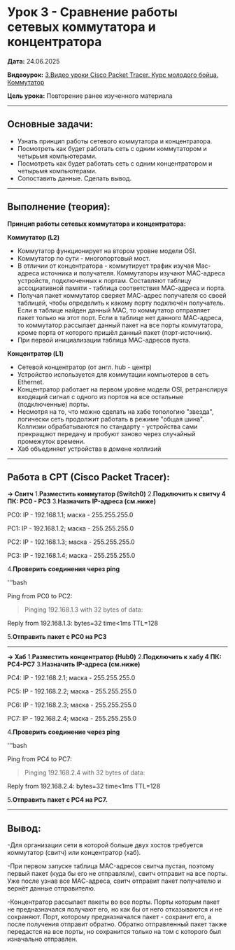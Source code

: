 # Урок 3 - Сравнение работы сетевых коммутатора и концентратора

**Дата:** 24.06.2025

**Видеоурок:** [3.Видео уроки Cisco Packet Tracer. Курс молодого бойца. Коммутатор](https://vkvideo.ru/playlist/-32477510_12/video-32477510_456239183)

**Цель урока:** Повторение ранее изученного материала

---

## Основные задачи:
- Узнать принцип работы сетевого коммутатора и концентратора.
- Посмотреть как будет работать сеть с одним коммутатором и четырьмя компьютерами.
- Посмотреть как будет работать сеть с одним концентратором и четырьмя компьютерами.
- Сопоставить данные. Сделать вывод.

---

## Выполнение (теория):

**Принцип работы сетевых коммутатора и концентратора:**

**Коммутатор (L2)**
- Коммутатор функционирует на втором уровне модели OSI. 
- Коммутатор по сути - многопортовый мост.
- В отличии от концентратора - коммутирует трафик изучая Mac-адреса источника и получателя. 
Коммутаторы изучают МАС-адреса устройств, подключенных к портам. Составляют таблицу ассоциативной памяти - таблица соответствия МАС-адреса и порта.
- Получая пакет коммутатор сверяет МАС-адрес получателя со своей таблицей, чтобы определить к какому порту подключён получатель. Если в таблице найден данный МАС, то коммутатор отправляет пакет только на этот порт. Если в таблице нет данного МАС-адреса, то коммутатор рассылает данный пакет на все порты коммутатора, кроме порта от которого пришёл данный пакет (порт-источник). 
- При первой инициализации таблица МАС-адресов пуста.

**Концентратор (L1)**
- Сетевой концентратор (от англ. hub - центр)
- Устройство используется для коммутации компьютеров в сеть Ethernet.
- Концентратор работает на первом уровне модели OSI, ретранслируя входящий сигнал с одного из портов на все остальные (подключенные) порты. 
- Несмотря на то, что можно сделать на хабе топологию "звезда", логически сеть продолжит работать в режиме "общая шина".
Коллизии обрабатываются по стандарту - устройства сами прекращают передачу и пробуют заново через случайный промежуток времени. 
- Хаб объединяет устройства в домене коллизий

---

## Работа в CPT (Cisco Packet Tracer):

**-> Свитч**
1.**Разместить коммутатор (Switch0)**
2.**Подключить к свитчу 4 ПК: PC0 - PC3**
3.**Назначить IP-адреса (см.ниже)**

PC0: IP - 192.168.1.1; маска - 255.255.255.0

PC1: IP - 192.168.1.2; маска - 255.255.255.0

PC2: IP - 192.168.1.3; маска - 255.255.255.0

PC3: IP - 192.168.1.4; маска - 255.255.255.0

4.**Проверить соединения через ping**

'''bash

Ping from PC0 to PC2:

> Pinging 192.168.1.3 with 32 bytes of data:

Reply from 192.168.1.3: bytes=32 time<1ms TTL=128

5.**Отправить пакет с PC0 на PC3**

---

**-> Хаб**
1.**Разместить концентратор (Hub0)**
2.**Подключить к хабу 4 ПК: PC4-PC7**
3.**Назначить IP-адреса (см.ниже)**

PC4: IP - 192.168.2.1; маска - 255.255.255.0

PC5: IP - 192.168.2.2; маска - 255.255.255.0

PC6: IP - 192.168.2.3; маска - 255.255.255.0

PC7: IP - 192.168.2.4; маска - 255.255.255.0


4.**Проверить соединение через ping**

'''bash

Ping from PC4 to PC7:

> Pinging 192.168.2.4 with 32 bytes of data:

Reply from 192.168.2.4: bytes=32 time<1ms TTL=128

5.**Отправить пакет с PC4 на PC7.**

---

## Вывод:
-Для организации сети в которой больше двух хостов требуется коммутатор (свитч) или концентратор (хаб).

-При первом запуске таблица MAC-адресов свитча пустая, поэтому первый пакет (куда бы его не отправляли), свитч отправит на все порты. Уже после узнав все МАС-адреса, свитч отправит пакет получателю и вернёт данные отправителю.

-Концентратор рассылает пакеты во все порты. Порты которым пакет не предназначался получают его, но как бы от него отказываются и не сохраняют. Порт, которому предназначался пакет - сохранит его, а после получения отправит обратно. Обратно отправленный пакет также передастся на все порты, но сохранится только на том с которого был изначально отправлен.